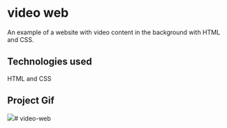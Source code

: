 <h1> video web </h1>

An example of a website with video content in the background with HTML and CSS.

<h2> Technologies used </h2>

HTML and CSS

<h2> Project Gif </h2>

![](video.gif)# video-web

